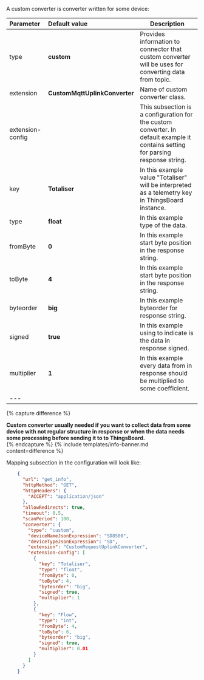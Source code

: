 A custom converter is converter written for some device:



|**Parameter**|**Default value**|**Description**|
|:-|:-|-
| type                        | **custom**                      | Provides information to connector that custom converter will be uses for converting data from topic.                                  |
| extension                   | **CustomMqttUplinkConverter**   | Name of custom converter class.                                                                                                       |
| extension-config            |                                 | This subsection is a configuration for the custom converter. In default example it contains setting for parsing response string.      |
| key                         | **Totaliser**                   | In this example value "Totaliser" will be interpreted as a telemetry key in ThingsBoard instance.                                     |
| type                        | **float**                       | In this example type of the data.                                                                                                     |
| fromByte                    | **0**                           | In this example start byte position in the response string.                                                                           |
| toByte                      | **4**                           | In this example start byte position in the response string.                                                                           |
| byteorder                   | **big**                         | In this example byteorder for response string.                                                                                        |
| signed                      | **true**                        | In this example using to indicate is the data in response signed.                                                                     |
| multiplier                  | **1**                           | In this example every data from in response should be multiplied to some coefficient.                                                 | 
|--- 

{% capture difference %}
<br>
  
**Custom converter usually needed if you want to collect data from some device with not regular structure in response or when the data needs some processing before sending it to  to ThingsBoard.**  
{% endcapture %}
{% include templates/info-banner.md content=difference %}


Mapping subsection in the configuration will look like:
```json
    {
      "url": "get_info",
      "httpMethod": "GET",
      "httpHeaders": {
        "ACCEPT": "application/json"
      },
      "allowRedirects": true,
      "timeout": 0.5,
      "scanPeriod": 100,
      "converter": {
        "type": "custom",
        "deviceNameJsonExpression": "SD8500",
        "deviceTypeJsonExpression": "SD",
        "extension": "CustomRequestUplinkConverter",
        "extension-config": [
          {
            "key": "Totaliser",
            "type": "float",
            "fromByte": 0,
            "toByte": 4,
            "byteorder": "big",
            "signed": true,
            "multiplier": 1
          },
          {
            "key": "Flow",
            "type": "int",
            "fromByte": 4,
            "toByte": 6,
            "byteorder": "big",
            "signed": true,
            "multiplier": 0.01
          }
        ]
      }
    }
```
